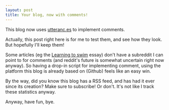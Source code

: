```yaml
---
layout: post
title: Your blog, now with comments!
---
```


This blog now uses [utteranc.es](https://utteranc.es/) to implement comments.

Actually, this post right here is for me to test them, and see how they look. But hopefully I'll keep them!

Some articles (eg the [Learning to swim](2023-06-23-learning-to-swim.md) essay) don't have a subreddit I can point to for comments (and reddit's future is somewhat uncertain right now anyway). So having a drop-in script for implementing comment, using the platform this blog is already based on (Github) feels like an easy win.

By the way, did you know this blog has a RSS feed, and has had it ever since its creation? Make sure to subscribe! Or don't. It's not like I track these statistics anyway.

Anyway, have fun, bye.
